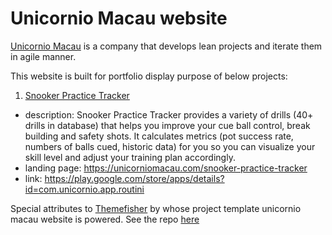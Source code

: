 # Unicornio Macau website

[Unicornio Macau](https://unicorniomacau.com) is a company that develops lean projects and iterate them in agile manner.

This website is built for portfolio display purpose of below projects:
1. [Snooker Practice Tracker](https://play.google.com/store/apps/details?id=com.unicornio.app.routini)
  - description: Snooker Practice Tracker provides a variety of drills (40+ drills in database) that helps you improve your cue ball control, break building and safety shots. It calculates metrics (pot success rate,  numbers of balls cued, historic data) for you so you can visualize your skill level and adjust your training plan accordingly.
  - landing page: https://unicorniomacau.com/snooker-practice-tracker
  - link: https://play.google.com/store/apps/details?id=com.unicornio.app.routini

Special attributes to [Themefisher](https://themefisher.com) by whose project template unicornio macau website is powered. See the repo [here](https://github.com/themefisher/small-apps)
